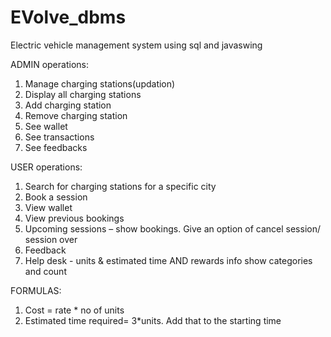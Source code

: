 # EVolve_dbms
Electric vehicle management system using sql and javaswing

ADMIN operations:
1. Manage charging stations(updation)
2. Display all charging stations
3. Add charging station
4. Remove charging station
5. See wallet
6. See transactions
7. See feedbacks 

USER operations:
1. Search for charging stations for a specific city
2. Book a session
3. View wallet
4. View previous bookings
5. Upcoming sessions – show bookings. Give an option of cancel session/ session over
6. Feedback 
7. Help desk - units & estimated time AND rewards info show categories and count

FORMULAS:
1. Cost = rate * no of units
2. Estimated time required= 3*units. Add that to the starting time 
